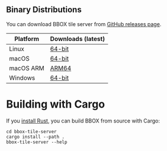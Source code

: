 ## Binary Distributions

You can download BBOX tile server from [GitHub releases page](https://github.com/bbox-services/bbox/releases).

|  Platform |     Downloads (latest)    |
|-----------|---------------------------|
| Linux     | [64-bit][rl-linux-tar]    |
| macOS     | [64-bit][rl-macos-tar]    |
| macOS ARM | [ARM64][rl-macos-arm-tar] |
| Windows   | [64-bit][rl-win64-zip]    |

[rl-linux-tar]: https://github.com/bbox-services/bbox/releases/download/v0.5.0-beta1/bbox-tile-server-x86_64-unknown-linux-gnu.tar.gz
[rl-macos-tar]: https://github.com/bbox-services/bbox/releases/download/v0.5.0-beta1/bbox-tile-server-x86_64-apple-darwin.tar.gz
[rl-macos-arm-tar]: https://github.com/bbox-services/bbox/releases/download/v0.5.0-beta1/bbox-tile-server-aarch64-apple-darwin.tar.gz
[rl-win64-zip]: https://github.com/bbox-services/bbox/releases/download/v0.5.0-beta1/bbox-tile-server-x86_64-pc-windows-msvc.zip

# Building with Cargo

If you [install Rust](https://www.rust-lang.org/tools/install), you can build BBOX from source with Cargo:

```shell
cd bbox-tile-server
cargo install --path .
bbox-tile-server --help
```
